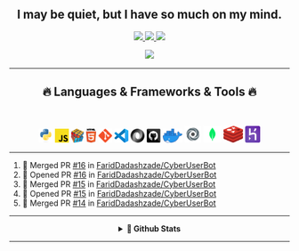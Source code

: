 <h2 align="center">I may be quiet, but I have so much on my mind.</h2>

<p align="center">
  <a href="https://github.com/FaridDadashzade">
    <img src="https://komarev.com/ghpvc/?username=fariddadashzade&color=blue&style=flat-square">
    
  </a>
  <a href="https://github.com/FaridDadashzade?tab=followers">
    <img src="https://img.shields.io/github/followers/FaridDadashzade?color=blue&label=Followers&style=flat-square">
    
  </a>
  <a href="https://github.com/FaridDadashzade?tab=stars">
    <img src="https://img.shields.io/github/stars/FaridDadashzade?color=blue&label=Ulduzlar&style=flat-square">
  </a>
  
<div align="center">
 <img src="https://spotify-github-profile.vercel.app/api/view?uid=6ludpz9pikn34ptlf8zrinqc4&cover_image=false&theme=default&bar_color_cover=true" />
  </div>
  <hr>
  <h2 align="center">🔥 <b>Languages & Frameworks & Tools </b> 🔥</h2>
  <br>
  <p align="center">
    <code><img title="Python" height="25" src="https://raw.githubusercontent.com/FaridDadashzade/FaridDadashzade/master/images/python-original.svg"></code>
    <code><img title="Javascript" height="25" src="https://raw.githubusercontent.com/FaridDadashzade/FaridDadashzade/master/images/javascript.svg"></code>
    <code><img title="Problem Solving" height="25" src="https://raw.githubusercontent.com/FaridDadashzade/FaridDadashzade/master/images/problemSolving.png"></code>
    <code><img title="HTML5" height="25" src="https://raw.githubusercontent.com/FaridDadashzade/FaridDadashzade/master/images/html5.svg"></code>
    <code><img title="Git" height="25" src="https://raw.githubusercontent.com/FaridDadashzade/FaridDadashzade/master/images/git-original.svg"></code>
    <code><img title="Visual Studio Code" height="25" src="https://raw.githubusercontent.com/FaridDadashzade/FaridDadashzade/master/images/vscode.svg"></code>
    <code><img title="JSON" height="25" src="https://raw.githubusercontent.com/FaridDadashzade/FaridDadashzade/master/images/json.svg"></code>
    <code><img title="GitHub" height="25" src="https://raw.githubusercontent.com/FaridDadashzade/FaridDadashzade/master/images/github.svg"></code>
    <code><img title="Docker" height="25" src="https://raw.githubusercontent.com/FaridDadashzade/FaridDadashzade/master/images/docker.png"></code>
    <code><img title="Replit" height="30" src="https://raw.githubusercontent.com/FaridDadashzade/FaridDadashzade/master/images/repl.it.svg"></code>
    <code><img title="MongoDB" height="30" src="https://raw.githubusercontent.com/FaridDadashzade/FaridDadashzade/master/images/mongoDB.png"></code>
    <code><img title="Redis" height="30" src="https://raw.githubusercontent.com/FaridDadashzade/FaridDadashzade/master/images/redis-cube.svg"></code>
    <code><img title="Heroku" height="30" src="https://raw.githubusercontent.com/FaridDadashzade/FaridDadashzade/master/images/heroku.svg"></code>
  </p>
  <hr>
  
  
<!--START_SECTION:activity-->
1. 🎉 Merged PR [#16](https://github.com/FaridDadashzade/CyberUserBot/pull/16) in [FaridDadashzade/CyberUserBot](https://github.com/FaridDadashzade/CyberUserBot)
2. 💪 Opened PR [#16](https://github.com/FaridDadashzade/CyberUserBot/pull/16) in [FaridDadashzade/CyberUserBot](https://github.com/FaridDadashzade/CyberUserBot)
3. 🎉 Merged PR [#15](https://github.com/FaridDadashzade/CyberUserBot/pull/15) in [FaridDadashzade/CyberUserBot](https://github.com/FaridDadashzade/CyberUserBot)
4. 💪 Opened PR [#15](https://github.com/FaridDadashzade/CyberUserBot/pull/15) in [FaridDadashzade/CyberUserBot](https://github.com/FaridDadashzade/CyberUserBot)
5. 🎉 Merged PR [#14](https://github.com/FaridDadashzade/CyberUserBot/pull/14) in [FaridDadashzade/CyberUserBot](https://github.com/FaridDadashzade/CyberUserBot)
<!--END_SECTION:activity-->

----
<div align="center">
<details>
  <summary><b>🎉 Github Stats</b></summary>

 <p align="center"><img src=https://github-readme-stats.vercel.app/api?username=FaridDadashzade&count_private=true&show_icons=true&theme=highcontrast&include_all_commits=True&locale=en&icon_color=00c1b1&text_color=dddddd&title_color=00f3e3&hide_border=true"/>
<img src="https://activity-graph.herokuapp.com/graph?username=FaridDadashzade&theme=react-dark&bg_color=000000&hide_border=true&color=00f3e3&point=ff8800&line=00f3e3" width="100%"/>

</details>
</div>

----
